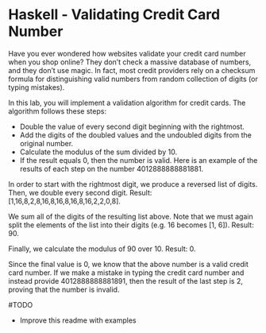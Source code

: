 # Haskell - Validating Credit Card Number
Have you ever wondered how websites validate your credit card number when you shop online? They don’t check a massive database of numbers, and they don’t use magic. In fact, most credit providers rely on a checksum formula for distinguishing valid numbers from random collection of digits (or typing mistakes).

In this lab, you will implement a validation algorithm for credit cards. The algorithm follows these steps:

- Double the value of every second digit beginning with the rightmost.
- Add the digits of the doubled values and the undoubled digits from the original number.
- Calculate the modulus of the sum divided by 10.
- If the result equals 0, then the number is valid. Here is an example of the results of each step on the number 4012888888881881.

In order to start with the rightmost digit, we produce a reversed list of digits. Then, we double every second digit. 
Result: [1,16,8,2,8,16,8,16,8,16,8,16,2,2,0,8].

We sum all of the digits of the resulting list above. Note that we must again split the elements of the list into their digits (e.g. 16 becomes [1, 6]).
Result: 90.

Finally, we calculate the modulus of 90 over 10.
Result: 0.

Since the final value is 0, we know that the above number is a valid credit card number. If we make a mistake in typing the credit card number and instead provide 4012888888881891, then the result of the last step is 2, proving that the number is invalid.

#TODO
- Improve this readme with examples
